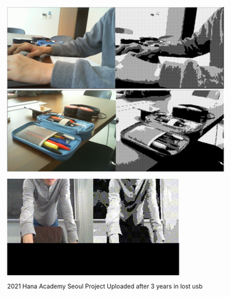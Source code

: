 ![img test](https://github.com/jrlego0331/Math_Art_Code/blob/master/test.PNG)
![img test](https://github.com/jrlego0331/Math_Art_Code/blob/master/test2.PNG)



![tst](https://github.com/jrlego0331/Math_Art_Code/blob/master/tst.gif)



2021 Hana Academy Seoul Project
Uploaded after 3 years in lost usb
